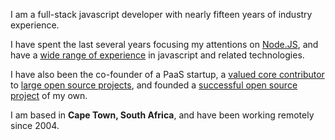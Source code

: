 I am a full-stack javascript developer with nearly fifteen years of industry experience.

I have spent the last several years focusing my attentions on [Node.JS](http://nodejs.org), and have a [wide range of
experience]({{site.baseurl}}portfolio) in javascript and related technologies.

I have also been the co-founder of a PaaS startup, a [valued core contributor](https://drupal.org/node/956624) to
[large open source projects](http://drupal.org), and founded a [successful open source project](http://http://aegirproject.org) of my own.

I am based in __Cape Town, South Africa__, and have been working remotely since 2004.
